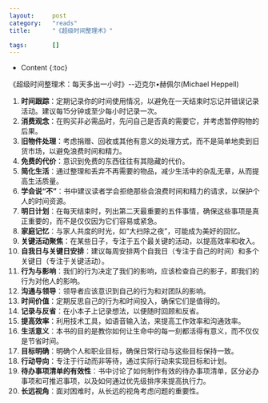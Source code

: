 ```yaml
---
layout:		post
category:	"reads"
title:		"《超级时间整理术》"

tags:		[]
---
```

- Content
{:toc}


《超级时间整理术：每天多出一小时》--迈克尔•赫佩尔(Michael Heppell)

1. **时间跟踪**：定期记录你的时间使用情况，以避免在一天结束时忘记并错误记录活动。建议每15分钟或至少每小时记录一次。
2. **消费观念**：在购买非必需品时，先问自己是否真的需要它，并考虑暂停购物的后果。
3. **旧物件处理**：考虑捐赠、回收或其他有意义的处理方式，而不是简单地卖到旧货市场，以避免浪费时间和精力。
4. **免费的代价**：意识到免费的东西往往有其隐藏的代价。
5. **简化生活**：通过整理和丢弃不再需要的物品，减少生活中的杂乱无章，从而提高生活质量。
6. **学会说“不”**：书中建议读者学会拒绝那些会浪费时间和精力的请求，以保护个人的时间资源。
7. **明日计划**：在每天结束时，列出第二天最重要的五件事情，确保这些事项是真正重要的，而不是仅仅因为它们容易或紧急。
8. **家庭记忆**：与家人共度的时光，如“大扫除之夜”，可能成为美好的回忆。
9. **关键活动聚焦**：在某些日子，专注于五个最关键的活动，以提高效率和收入。
10. **自我日与关键日安排**：建议每周安排两个自我日（专注于自己的时间）和多个关键日（专注于关键活动）。
11. **行为与影响**：我们的行为决定了我们的影响，应该检查自己的影子，即我们的行为对他人的影响。
12. **沟通与领导**：领导者应该意识到自己的行为和对团队的影响。
13. **时间价值**：定期反思自己的行为和时间投入，确保它们是值得的。
14. **记录与反省**：在小本子上记录想法，以便随时回顾和反省。
15. **提高效率**：利用技术工具，如语音输入法，来提高工作效率和沟通效率。
16. **生活意义**：本书的目的是教你如何让生命中的每一刻都活得有意义，而不仅仅是节省时间。
17. **目标明确**：明确个人和职业目标，确保日常行动与这些目标保持一致。
18. **行动导向**：专注于行动而非等待，通过实际行动来实现目标和计划。
19. **待办事项清单的有效性**：书中讨论了如何制作有效的待办事项清单，区分必办事项和可推迟事项，以及如何通过优先级排序来提高执行力。
20. **长远视角**：面对困难时，从长远的视角考虑问题的重要性。

